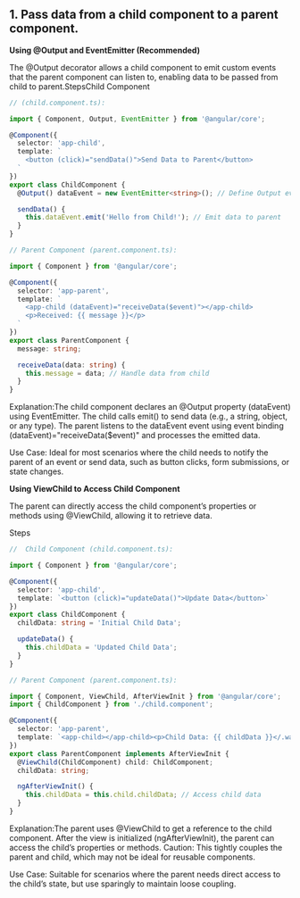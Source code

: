 ## 1. Pass data from a child component to a parent component.

**Using @Output and EventEmitter (Recommended)**

The @Output decorator allows a child component to emit custom events that the parent component can listen to, enabling data to be passed from child to parent.StepsChild Component

```typescript
// (child.component.ts):

import { Component, Output, EventEmitter } from '@angular/core';

@Component({
  selector: 'app-child',
  template: `
    <button (click)="sendData()">Send Data to Parent</button>
  `
})
export class ChildComponent {
  @Output() dataEvent = new EventEmitter<string>(); // Define Output event

  sendData() {
    this.dataEvent.emit('Hello from Child!'); // Emit data to parent
  }
}
```

```typescript
// Parent Component (parent.component.ts):

import { Component } from '@angular/core';

@Component({
  selector: 'app-parent',
  template: `
    <app-child (dataEvent)="receiveData($event)"></app-child>
    <p>Received: {{ message }}</p>
  `
})
export class ParentComponent {
  message: string;

  receiveData(data: string) {
    this.message = data; // Handle data from child
  }
}
```

Explanation:The child component declares an @Output property (dataEvent) using EventEmitter.
The child calls emit() to send data (e.g., a string, object, or any type).
The parent listens to the dataEvent event using event binding (dataEvent)="receiveData($event)" and processes the emitted data.

Use Case: Ideal for most scenarios where the child needs to notify the parent of an event or send data, such as button clicks, form submissions, or state changes.

**Using ViewChild to Access Child Component**

The parent can directly access the child component’s properties or methods using @ViewChild, allowing it to retrieve data.

Steps

```typescript
//  Child Component (child.component.ts):

import { Component } from '@angular/core';

@Component({
  selector: 'app-child',
  template: `<button (click)="updateData()">Update Data</button>`
})
export class ChildComponent {
  childData: string = 'Initial Child Data';

  updateData() {
    this.childData = 'Updated Child Data';
  }
}
```

```typescript
// Parent Component (parent.component.ts):

import { Component, ViewChild, AfterViewInit } from '@angular/core';
import { ChildComponent } from './child.component';

@Component({
  selector: 'app-parent',
  template: `<app-child></app-child><p>Child Data: {{ childData }}</.watch>`
})
export class ParentComponent implements AfterViewInit {
  @ViewChild(ChildComponent) child: ChildComponent;
  childData: string;

  ngAfterViewInit() {
    this.childData = this.child.childData; // Access child data
  }
}
```

Explanation:The parent uses @ViewChild to get a reference to the child component.
After the view is initialized (ngAfterViewInit), the parent can access the child’s properties or methods.
Caution: This tightly couples the parent and child, which may not be ideal for reusable components.

Use Case: Suitable for scenarios where the parent needs direct access to the child’s state, but use sparingly to maintain loose coupling.
